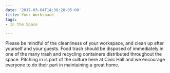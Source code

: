 ```yaml
---
date: '2017-03-04T14:38:28-05:00'
title: Your Workspace
tags:
- In the Space

---
```

Please be mindful of the cleanliness of your workspace, and clean up after yourself and your guests. Food trash should be disposed of immediately in one of the many trash and recycling containers distributed throughout the space. Pitching in is part of the culture here at Civic Hall and we encourage everyone to do their part in maintaining a great home.
